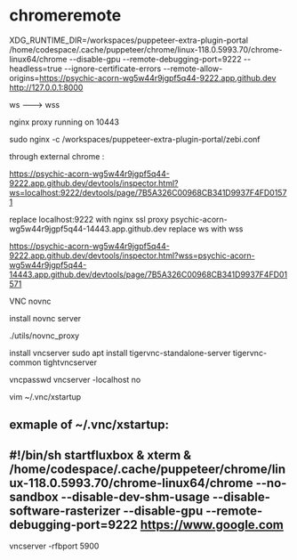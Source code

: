 # chromeremote


XDG_RUNTIME_DIR=/workspaces/puppeteer-extra-plugin-portal /home/codespace/.cache/puppeteer/chrome/linux-118.0.5993.70/chrome-linux64/chrome  --disable-gpu --remote-debugging-port=9222 --headless=true --ignore-certificate-errors --remote-allow-origins=https://psychic-acorn-wg5w44r9jgpf5q44-9222.app.github.dev http://127.0.0.1:8000 

ws ---> wss 

nginx proxy running on 10443

sudo nginx  -c /workspaces/puppeteer-extra-plugin-portal/zebi.conf

through external chrome :


https://psychic-acorn-wg5w44r9jgpf5q44-9222.app.github.dev/devtools/inspector.html?ws=localhost:9222/devtools/page/7B5A326C00968CB341D9937F4FD01571

replace localhost:9222 with nginx ssl proxy psychic-acorn-wg5w44r9jgpf5q44-14443.app.github.dev
replace ws with wss

https://psychic-acorn-wg5w44r9jgpf5q44-9222.app.github.dev/devtools/inspector.html?wss=psychic-acorn-wg5w44r9jgpf5q44-14443.app.github.dev/devtools/page/7B5A326C00968CB341D9937F4FD01571


VNC novnc

install novnc server 

./utils/novnc_proxy 

install vncserver sudo apt install tigervnc-standalone-server tigervnc-common tightvncserver 

vncpasswd
vncserver -localhost no

vim  ~/.vnc/xstartup

exmaple of ~/.vnc/xstartup:
------------
#!/bin/sh
startfluxbox & xterm & /home/codespace/.cache/puppeteer/chrome/linux-118.0.5993.70/chrome-linux64/chrome --no-sandbox --disable-dev-shm-usage --disable-software-rasterizer --disable-gpu --remote-debugging-port=9222 https://www.google.com
---------------
vncserver -rfbport 5900





